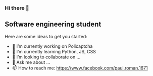 ### Hi there 👋

## Software engineering student
Here are some ideas to get you started:

- 🔭 I’m currently working on Policaptcha
- 🌱 I’m currently learning Python, JS, CSS
- 👯 I’m looking to collaborate on ...
- 💬 Ask me about ...
- 📫 How to reach me: https://www.facebook.com/paul.roman.1671




